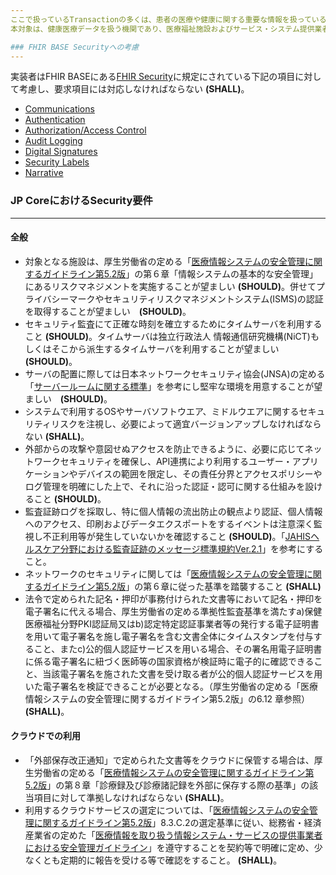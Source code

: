 ```yaml
---
ここで扱っているTransactionの多くは、患者の医療や健康に関する重要な情報を扱っている。データの扱いに方によっては、情報流出リスクを伴い、社会的な信頼を失うことも想定される。すべてのTransactionは、適切なアクセス権限の設定やサービスの公開方法、データの暗号化等を実施した上で、データを保護する必要がある。  
本対象は、健康医療データを扱う機関であり、医療福祉施設およびサービス・システム提供業者の両方に当てはまる。 ここで記載されている内容は最低限考慮すべき事項であって、実装にあっては分析を行った上でより環境に応じて適切ルールを策定すること。規約等は更新されている場合があるため、検討する際には最新ものであることを確認すること。

### FHIR BASE Securityへの考慮
---
```

実装者はFHIR BASEにある[FHIR Security](http://hl7.org/fhir/security.html)に規定にされている下記の項目に対して考慮し、要求項目には対応しなければならない **(SHALL)**。
- [Communications](http://hl7.org/fhir/R4/security.html#http)
- [Authentication](http://hl7.org/fhir/R4/security.html#authentication)
- [Authorization/Access Control](http://hl7.org/fhir/R4/security.html#authorization/access%20control)
- [Audit Logging](http://hl7.org/fhir/R4/security.html#audit%20logging)
- [Digital Signatures](http://hl7.org/fhir/R4/security.html#digital%20signatures)
- [Security Labels](http://hl7.org/fhir/R4/security-labels.html)
- [Narrative](http://hl7.org/fhir/R4/security.html#narrative)
### JP CoreにおけるSecurity要件
---
#### 全般
- 対象となる施設は、厚生労働省の定める「[医療情報システムの安全管理に関するガイドライン第5.2版](https://www.mhlw.go.jp/stf/shingi/0000516275_00002.html)」の第６章「情報システムの基本的な安全管理」にあるリスクマネジメントを実施することが望ましい **(SHOULD)**。併せてプライバシーマークやセキュリティリスクマネジメントシステム(ISMS)の認証を取得することが望ましい　**(SHOULD)**。
- セキュリティ監査にて正確な時刻を確立するためにタイムサーバを利用すること **(SHOULD)**。タイムサーバは独立行政法人 情報通信研究機構(NiCT)もしくはそこから派生するタイムサーバを利用することが望ましい **(SHOULD)**。
- サーバの配置に際しては日本ネットワークセキュリティ協会(JNSA)の定める「[サーバールームに関する標準](https://www.jnsa.org/policy/surver_room.pdf)」を参考にし堅牢な環境を用意することが望ましい　**(SHOULD)**。
- システムで利用するOSやサーバソフトウエア、ミドルウエアに関するセキュリティリスクを注視し、必要によって適宜バージョンアップしなければならない **(SHALL)**。
- 外部からの攻撃や意図せぬアクセスを防止できるように、必要に応じてネットワークセキュリティを確保し、API連携により利用するユーザー・アプリケーションやデバイスの範囲を限定し、その責任分界とアクセスポリシーやログ管理を明確にした上で、それに沿った認証・認可に関する仕組みを設けること **(SHOULD)**。
- 監査証跡ログを採取し、特に個人情報の流出防止の観点より認証、個人情報へのアクセス、印刷およびデータエクスポートをするイベントは注意深く監視し不正利用等が発生していないかを確認すること **(SHOULD)**。「[JAHISヘルスケア分野における監査証跡のメッセージ標準規約Ver.2.1](https://www.jahis.jp/standard/detail/id=803)」を参考にすること。
- ネットワークのセキュリティに関しては「[医療情報システムの安全管理に関するガイドライン第5.2版](https://www.mhlw.go.jp/stf/shingi/0000516275_00002.html)」の第６章に従った基準を踏襲すること **(SHALL)** 
- 法令で定められた記名・押印が事務付けられた文書等において記名・押印を電子署名に代える場合、厚生労働省の定める準拠性監査基準を満たすa)保健医療福祉分野PKI認証局又はb)認定特定認証事業者等の発行する電子証明書を用いて電子署名を施し電子署名を含む文書全体にタイムスタンプを付与すること、またc)公的個人認証サービスを用いる場合、その署名用電子証明書に係る電子署名に紐づく医師等の国家資格が検証時に電子的に確認できること、当該電子署名を施された文書を受け取る者が公的個人認証サービスを用いた電子署名を検証できることが必要となる。（厚生労働省の定める「医療情報システムの安全管理に関するガイドライン第5.2版」の6.12 章参照）**(SHALL)**。
#### クラウドでの利用
- 「外部保存改正通知」で定められた文書等をクラウドに保管する場合は、厚生労働省の定める「[医療情報システムの安全管理に関するガイドライン第5.2版](https://www.mhlw.go.jp/stf/shingi/0000516275_00002.html)」の第８章「診療録及び診療諸記録を外部に保存する際の基準」の該当項目に対して準拠しなければならない **(SHALL)**。
- 利用するクラウドサービスの選定については、「[医療情報システムの安全管理に関するガイドライン第5.2版](https://www.mhlw.go.jp/stf/shingi/0000516275_00002.html)」8.3.C.2の選定基準に従い、総務省・経済産業省の定めた「[医療情報を取り扱う情報システム・サービスの提供事業者における安全管理ガイドライン](http://www.soumu.go.jp/main_content/000567229.pdf)」を遵守することを契約等で明確に定め、少なくとも定期的に報告を受ける等で確認をすること。 **(SHALL)**。

